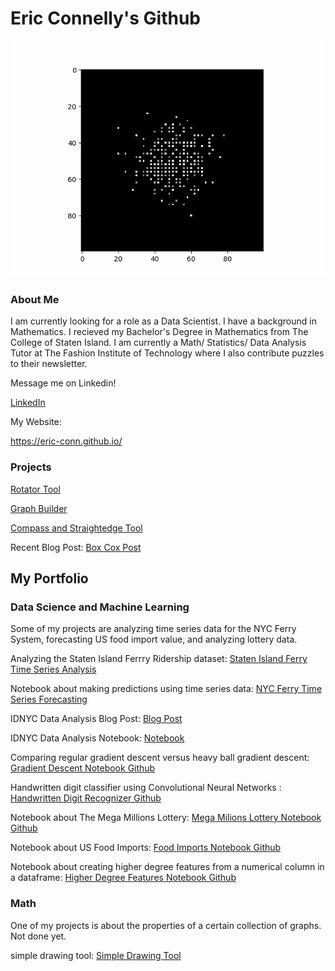 
# Eric Connelly's Github




![cool gif](noise_binom_long_long_0.91_pulse_grey.gif)






### About Me
I am currently looking for a role as a Data Scientist. I have a background in Mathematics. I recieved my Bachelor's Degree in Mathematics from The College of Staten Island. 
I am currently a Math/ Statistics/ Data Analysis Tutor at The Fashion Institute of Technology where I also contribute puzzles to their newsletter.



Message me on Linkedin!

[LinkedIn](https://www.linkedin.com/in/eric-connelly-685525212/)


My Website:

https://eric-conn.github.io/



### Projects

[Rotator Tool](https://github.com/Eric-Conn/RotatorApp/tree/main)

[Graph Builder](https://eric-conn.github.io/GraphMaker/GraphMaker.html)

[Compass and Straightedge Tool](https://eric-conn.github.io/CompassStraightedge_vector.html)























<!--## Resume

Check out my resume:

[My Resume](https://github.com/Eric-Conn/Resume/blob/main/Eric_Connelly_Resume.pdf)
-->





Recent Blog Post:
[Box Cox Post](https://eric-conn.github.io/BoxCoxPost/final/BoxCoxPost_final_post)


## My Portfolio

### Data Science and Machine Learning

Some of my projects are analyzing time series data for the NYC Ferry System, forecasting US food import value, and analyzing lottery data.


Analyzing the Staten Island Ferrry Ridership dataset:
[Staten Island Ferry Time Series Analysis](https://github.com/Eric-Conn/StatenIslandFerryProject/blob/main/StatenIslandFerry_Notebook.ipynb)


Notebook about making predictions using time series data: 
[NYC Ferry Time Series Forecasting](https://github.com/Eric-Conn/NYCFerryData_TimeSeriesForecasting/blob/master/FerryDataFinalReport.ipynb)

IDNYC Data Analysis Blog Post:
[Blog Post](https://eric-conn.github.io/IDNYC_Post)


IDNYC Data Analysis Notebook:
[Notebook](https://github.com/Eric-Conn/IDNYC_Project/blob/main/IDNYC_Notebook.ipynb)



Comparing regular gradient descent versus heavy ball gradient descent:
[Gradient Descent Notebook Github](https://github.com/Eric-Conn/GradientDescent/blob/master/GradientDescent.ipynb)

Handwritten digit classifier using Convolutional Neural Networks : 
[Handwritten Digit Recognizer Github](https://github.com/Eric-Conn/DigitRecognizer/blob/master/digitrecognizer.ipynb)




Notebook about The Mega Millions Lottery:
[Mega Milions Lottery Notebook Github](https://github.com/Eric-Conn/MegaMillionsAnalysisProject/blob/master/Lottery_Notebook.ipynb)


Notebook about US Food Imports:
[Food Imports Notebook Github](https://github.com/Eric-Conn/USFoodmportsProject/blob/master/FoodImportsNotebook.ipynb)


Notebook about creating higher degree features from a numerical column in a dataframe: 
[Higher Degree Features Notebook Github](https://github.com/Eric-Conn/CreatePolynomialFeatures/blob/master/createpolyfeatures.ipynb)




### Math

One of my projects is about the properties of a certain collection of graphs. Not done yet.

simple drawing tool:
[Simple Drawing Tool](https://eric-conn.github.io/DrawingApp/index3.html)



